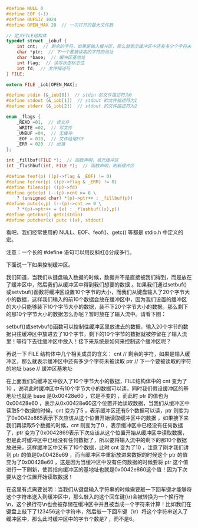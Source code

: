 
```c
#define NULL 0
#define EOF (-1)
#define BUFSIZ 1024
#define OPEN_MAX 20  // 一次打开的最大文件数

// 定义FILE结构体
typedef struct _iobuf {
    int cnt;  // 剩余的字符，如果是输入缓冲区，那么就表示缓冲区中还有多少个字符未被读取
    char *ptr;  // 下一个要被读取的字符的地址
    char *base;  // 缓冲区基地址
    int flag;  // 读写状态标志位
    int fd;  // 文件描述符
} FILE;

extern FILE _iob[OPEN_MAX];

#define stdin (&_iob[0])  // stdin 的文件描述符为0
#define stdout (&_iob[1])  // stdout 的文件描述符为1
#define stderr (&_iob[2])  // stdout 的文件描述符为2

enum _flags {
    _READ =01,  // 读文件
    _WRITE =02,  // 写文件
    _UNBUF =04,  // 无缓冲
    _EOF = 010,  // 文件结尾EOF
    _ERR = 020  // 出错
};

int _fillbuf(FILE *);  // 函数声明，填充缓冲区
int _flushbuf(int, FILE *);  // 函数声明，刷新缓冲区

#define feof(p) ((p)->flag & _EOF) != 0)
#define ferror(p) ((p)->flag & _ERR) != 0)
#define fileno(p) ((p)->fd)
#define getc(p) (--(p)->cnt >= 0 \
    ? (unsigned char) *(p)->ptr++ : _fillbuf(p))
#define putc(x,p) (--(p)->cnt >= 0 \
    ? *(p)->ptr++ = (x) : _flushbuf((x),p))
#define getchar() getc(stdin)
#define putcher(x) putc ((x), stdout)
```
看吧，我们经常使用的 NULL、EOF、feof()、getc() 等都是 stdio.h 中定义的宏。

注意：一个长的 #define 语句可以用反斜杠(\)分成多行。

下面说一下如果控制缓冲区。

我们知道，当我们从键盘输入数据的时候，数据并不是直接被我们得到，而是放在了缓冲区中，然后我们从缓冲区中得到我们想要的数据 。如果我们通过setbuf()或setvbuf()函数将缓冲区设置10个字节的大小，而我们从键盘输入了20个字节大小的数据，这样我们输入的前10个数据会放在缓冲区中，因为我们设置的缓冲区的大小只能够装下10个字节大小的数据，装不下20个字节大小的数据。那么剩下的那10个字节大小的数据怎么办呢？暂时放在了输入流中。请看下图：


setbuf()或setvbuf()函数可以控制往缓冲区里放进去的数据，输入20个字节的数据只往缓冲区中放进去了10个字节，剩下的10个字节的数据就被停留在了输入流里！等待下去往缓冲区中放入！接下来系统是如何来控制这个缓冲区呢？

再说一下 FILE 结构体中几个相关成员的含义：
    cnt  // 剩余的字符，如果是输入缓冲区，那么就表示缓冲区中还有多少个字符未被读取
    ptr  // 下一个要被读取的字符的地址
    base  // 缓冲区基地址

在上面我们向缓冲区中放入了10个字节大小的数据，FILE结构体中的 cnt 变为了10 ，说明此时缓冲区中有10个字节大小的数据可以读，同时我们假设缓冲区的基地址也就是 base 是0x00428e60 ，它是不变的 ，而此时 ptr 的值也为0x00428e60 ，表示从0x00428e60这个位置开始读取数据，当我们从缓冲区中读取5个数据的时候，cnt 变为了5 ，表示缓冲区还有5个数据可以读，ptr 则变为了0x0042e865表示下次应该从这个位置开始读取缓冲区中的数据 ，如果接下来我们再读取5个数据的时候，cnt 则变为了0 ，表示缓冲区中已经没有任何数据了，ptr 变为了0x0042869表示下次应该从这个位置开始从缓冲区中读取数据，但是此时缓冲区中已经没有任何数据了，所以要将输入流中的剩下的那10个数据放进来，这样缓冲区中又有了10个数据，此时 cnt 变为了10 ，注意了刚才我们讲到 ptr 的值是0x00428e69 ，而当缓冲区中重新放进来数据的时候这个 ptr 的值变为了0x00428e60 ，这是因为当缓冲区中没有任何数据的时候要将 ptr 这个值进行一下刷新，使其指向缓冲区的基地址也就是0x0042e860这个值！因为下次要从这个位置开始读取数据！

在这里有点需要说明：当我们从键盘输入字符串的时候需要敲一下回车键才能够将这个字符串送入到缓冲区中，那么敲入的这个回车键(\r)会被转换为一个换行符\n，这个换行符\n也会被存储在缓冲区中并且被当成一个字符来计算！比如我们在键盘上敲下了123456这个字符串，然后敲一下回车键（\r）将这个字符串送入了缓冲区中，那么此时缓冲区中的字节个数是7 ，而不是6。